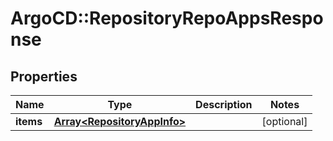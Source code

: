 # ArgoCD::RepositoryRepoAppsResponse

## Properties
Name | Type | Description | Notes
------------ | ------------- | ------------- | -------------
**items** | [**Array&lt;RepositoryAppInfo&gt;**](RepositoryAppInfo.md) |  | [optional] 


